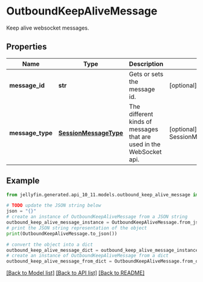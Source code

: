 # OutboundKeepAliveMessage

Keep alive websocket messages.

## Properties

Name | Type | Description | Notes
------------ | ------------- | ------------- | -------------
**message_id** | **str** | Gets or sets the message id. | [optional] 
**message_type** | [**SessionMessageType**](SessionMessageType.md) | The different kinds of messages that are used in the WebSocket api. | [optional] [readonly] [default to SessionMessageType.KEEPALIVE]

## Example

```python
from jellyfin.generated.api_10_11.models.outbound_keep_alive_message import OutboundKeepAliveMessage

# TODO update the JSON string below
json = "{}"
# create an instance of OutboundKeepAliveMessage from a JSON string
outbound_keep_alive_message_instance = OutboundKeepAliveMessage.from_json(json)
# print the JSON string representation of the object
print(OutboundKeepAliveMessage.to_json())

# convert the object into a dict
outbound_keep_alive_message_dict = outbound_keep_alive_message_instance.to_dict()
# create an instance of OutboundKeepAliveMessage from a dict
outbound_keep_alive_message_from_dict = OutboundKeepAliveMessage.from_dict(outbound_keep_alive_message_dict)
```
[[Back to Model list]](../README.md#documentation-for-models) [[Back to API list]](../README.md#documentation-for-api-endpoints) [[Back to README]](../README.md)


